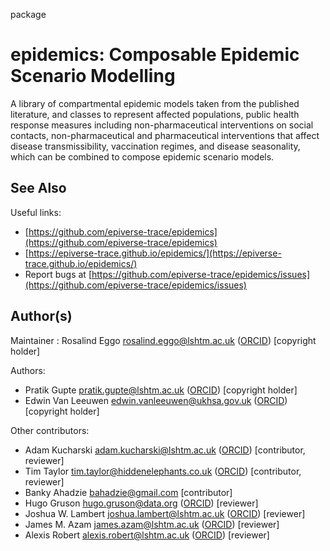package

# epidemics: Composable Epidemic Scenario Modelling

A library of compartmental epidemic models taken from the published literature, and classes to represent affected populations, public health response measures including non-pharmaceutical interventions on social contacts, non-pharmaceutical and pharmaceutical interventions that affect disease transmissibility, vaccination regimes, and disease seasonality, which can be combined to compose epidemic scenario models.

## See Also

Useful links:

 * [https://github.com/epiverse-trace/epidemics](https://github.com/epiverse-trace/epidemics)
 * [https://epiverse-trace.github.io/epidemics/](https://epiverse-trace.github.io/epidemics/)
 * Report bugs at [https://github.com/epiverse-trace/epidemics/issues](https://github.com/epiverse-trace/epidemics/issues)

## Author(s)

Maintainer : Rosalind Eggo rosalind.eggo@lshtm.ac.uk ([ORCID](https://orcid.org/0000-0002-0362-6717)) [copyright holder]

Authors:

 * Pratik Gupte pratik.gupte@lshtm.ac.uk ([ORCID](https://orcid.org/0000-0001-5294-7819)) [copyright holder]
 * Edwin Van Leeuwen edwin.vanleeuwen@ukhsa.gov.uk ([ORCID](https://orcid.org/0000-0002-2383-5305)) [copyright holder]

Other contributors:

 * Adam Kucharski adam.kucharski@lshtm.ac.uk ([ORCID](https://orcid.org/0000-0001-8814-9421)) [contributor, reviewer]
 * Tim Taylor tim.taylor@hiddenelephants.co.uk ([ORCID](https://orcid.org/0000-0002-8587-7113)) [contributor, reviewer]
 * Banky Ahadzie bahadzie@gmail.com [contributor]
 * Hugo Gruson hugo.gruson@data.org ([ORCID](https://orcid.org/0000-0002-4094-1476)) [reviewer]
 * Joshua W. Lambert joshua.lambert@lshtm.ac.uk ([ORCID](https://orcid.org/0000-0001-5218-3046)) [reviewer]
 * James M. Azam james.azam@lshtm.ac.uk ([ORCID](https://orcid.org/0000-0001-5782-7330)) [reviewer]
 * Alexis Robert alexis.robert@lshtm.ac.uk ([ORCID](https://orcid.org/0000-0002-4516-2965)) [reviewer]
